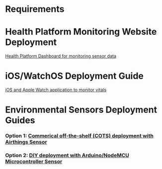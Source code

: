 # Requirements

# Health Platform Monitoring Website Deployment

[Health Platform Dashboard for monitoring sensor data](../webapp/README.md)

# iOS/WatchOS Deployment Guide

[iOS and Apple Watch application to monitor vitals](https://github.com/UBC-CIC/health-platform-iOS-watchOS)

# Environmental Sensors Deployment Guides

### Option 1: [Commerical off-the-shelf (COTS) deployment with Airthings Sensor](../docs/sensor_deployment/AirthingsDeployment.md)

### Option 2: [DIY deployment with Arduino/NodeMCU Microcontroller Sensor](https://github.com/UBC-CIC/health-platform-arduino)


